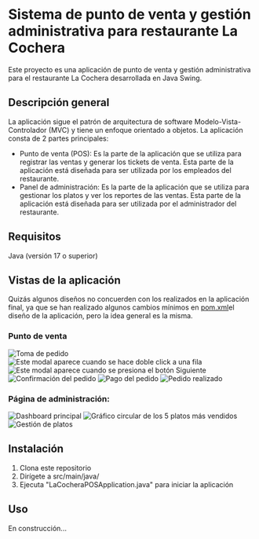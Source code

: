 # Sistema de punto de venta y gestión administrativa para restaurante La Cochera
Este proyecto es una aplicación de punto de venta y gestión administrativa para el restaurante La Cochera desarrollada en Java Swing.

## Descripción general
La aplicación sigue el patrón de arquitectura de software Modelo-Vista-Controlador (MVC) y tiene un enfoque orientado a objetos. La aplicación consta de 2 partes principales:

- Punto de venta (POS): Es la parte de la aplicación que se utiliza para registrar las ventas y generar los tickets de venta. Esta parte de la aplicación está diseñada para ser utilizada por los empleados del restaurante.
- Panel de administración: Es la parte de la aplicación que se utiliza para gestionar los platos y ver los reportes de las ventas. Esta parte de la aplicación está diseñada para ser utilizada por el administrador del restaurante.

##  Requisitos
Java (versión 17 o superior)

## Vistas de la aplicación
Quizás algunos diseños no concuerden con los realizados en la aplicación final, ya que se han realizado algunos cambios mínimos en [pom.xml](pom.xml)el diseño de la aplicación, pero la idea general es la misma.

### Punto de venta
![](docs/images/pos-1.png "Toma de pedido")
![Este modal aparece cuando se hace doble click a una fila](docs/images/pos-2.png "Edición de un plato")
![Este modal aparece cuando se presiona el botón Siguiente](docs/images/pos-3.png "Datos del cliente")
![](docs/images/pos-4.png "Confirmación del pedido")
![](docs/images/pos-5.png "Pago del pedido")
![](docs/images/pos-6.png "Pedido realizado")

### Página de administración:
![](docs/images/admin-1.png "Dashboard principal")
![](docs/images/admin-2.png "Gráfico circular de los 5 platos más vendidos")
![](docs/images/admin-3.png "Gestión de platos")

##  Instalación
1. Clona este repositorio
2. Dirígete a src/main/java/
3. Ejecuta "LaCocheraPOSApplication.java" para iniciar la aplicación

## Uso
En construcción...